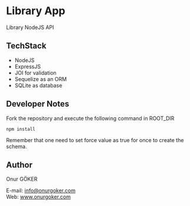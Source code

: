 # Library App
Library NodeJS API


<h2>TechStack</h2>
<ul>
    <li>NodeJS</li>
    <li>ExpressJS</li>
    <li>JOI for validation</li>
    <li>Sequelize as an ORM</li>
    <li>SQLite as database</li>
</ul>

<h2>Developer Notes</h2>

Fork the repository and execute the following command in ROOT_DIR

```npm install```

Remember that one need to set force value as true for once to create the schema.

<h2>Author</h2>
Onur GÖKER 

E-mail: info@onurgoker.com<br> 
Web: www.onurgoker.com 